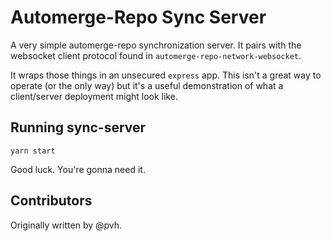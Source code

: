 # Automerge-Repo Sync Server

A very simple automerge-repo synchronization server. It pairs with the websocket client protocol found in `automerge-repo-network-websocket`.

It wraps those things in an unsecured `express` app. This isn't a great way to operate (or the only way) but it's a useful demonstration of what a client/server deployment might look like.

## Running sync-server

`yarn start`

Good luck. You're gonna need it.
## Contributors

Originally written by @pvh. 
